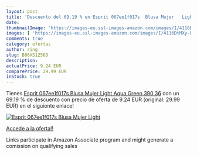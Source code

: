 ```yaml
---
layout: post
title: 'Descuento del 69.19 % en Esprit 067ee1f017s  Blusa Mujer   Light '
date: 
thumbnailImage: 'https://images-eu.ssl-images-amazon.com/images/I/4116DtMXy-L._SL200_.jpg'
images: [ 'https://images-eu.ssl-images-amazon.com/images/I/4116DtMXy-L._SL200_.jpg' ]
comments: true
category: ofertas
author: ring
slug: B06XS1256D
description:
actualPrice: 9.24 EUR
comparePrice: 29.99 EUR
inStock: true
---
```


Tienes [Esprit 067ee1f017s  Blusa Mujer   Light Aqua Green 390   36](https://www.amazon.es/dp/B06XS1256D/?tag=tolees-21) con un 69.19 % de descuento con precio de oferta de 9.24 EUR (original: 29.99 EUR) en el siguiente enlace!

[![Esprit 067ee1f017s  Blusa Mujer   Light ](https://images-eu.ssl-images-amazon.com/images/I/4116DtMXy-L._SL200_.jpg)](https://www.amazon.es/dp/B06XS1256D/?tag=tolees-21)

[Accede a la oferta!!](https://www.amazon.es/dp/B06XS1256D/?tag=tolees-21)

Links participate in Amazon Associate program and might generate a comission on qualifying sales


